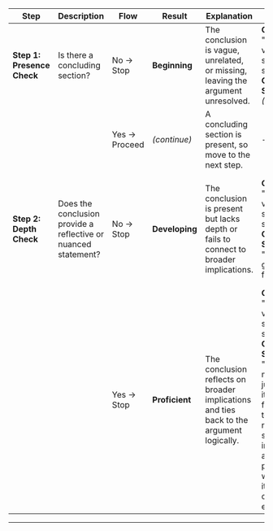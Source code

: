 | **Step**                         | **Description**                                                       | **Flow**       | **Result**     | **Explanation**                                                                                                                                              | **Examples**                                                                                                                                                          | **Justification**                                                                                                                                                            |
|---------------------------------|-----------------------------------------------------------------------|---------------|----------------|--------------------------------------------------------------------------------------------------------------------------------------------------------------|-------------------------------------------------------------------------------------------------------------------------------------------------------------------------|------------------------------------------------------------------------------------------------------------------------------------------------------------------------------|
| **Step 1: Presence Check**      | Is there a concluding section?                                        | No → Stop      | **Beginning**  | The conclusion is vague, unrelated, or missing, leaving the argument unresolved.                                                                             | **Claim**: "Recess is vital for high school students."<br/>**Closing Section**: *(None)*                                                                               | With no conclusion, the argument does not offer any final insight or closure.                                                                                                |
|                                 |                                                                       | Yes → Proceed  | *(continue)*   | A concluding section is present, so move to the next step.                                                                                                   | -                                                                                                                                                                       | -                                                                                                                                                                            |
| **Step 2: Depth Check**         | Does the conclusion provide a reflective or nuanced statement?        | No → Stop      | **Developing** | The conclusion is present but lacks depth or fails to connect to broader implications.                                                                        | **Claim**: "Recess is vital for high school students."<br/>**Closing Section**: "Recess is good for focus."                                                            | This conclusion is too simplistic for advanced writing, offering no reflection on the broader significance or deeper implications.                                          |
|                                 |                                                                       | Yes → Stop     | **Proficient** | The conclusion reflects on broader implications and ties back to the argument logically.                                                                     | **Claim**: "Recess is vital for high school students."<br/>**Closing Section**: "Recess is more than just a break; it is a fundamental tool for reducing stress and improving academic performance, which makes it a vital part of education." | This final statement does more than restate the claim: it adds depth by emphasizing stress reduction and academic benefits, underscoring the broader importance of recess. |

---
